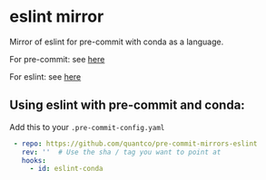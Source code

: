 # eslint mirror

Mirror of eslint for pre-commit with conda as a language.

For pre-commit: see [here](https://github.com/pre-commit/pre-commit)

For eslint: see [here](https://github.com/eslint/eslint)

## Using eslint with pre-commit and conda:

Add this to your `.pre-commit-config.yaml`

```yaml
 - repo: https://github.com/quantco/pre-commit-mirrors-eslint
   rev: ''  # Use the sha / tag you want to point at
   hooks:
     - id: eslint-conda
```

